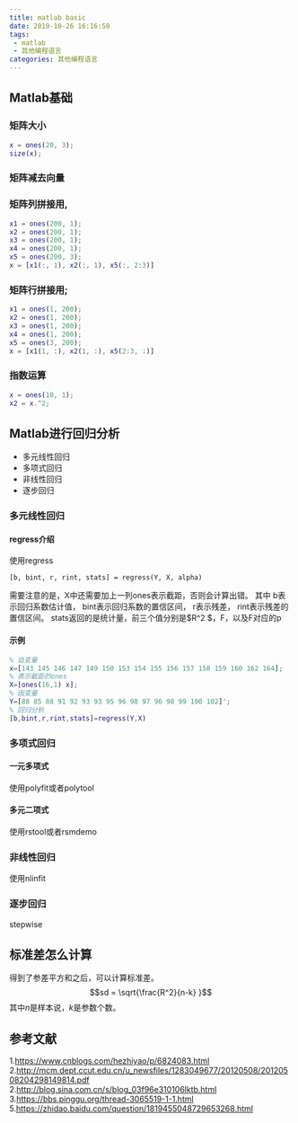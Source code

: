 ```yaml
---
title: matlab basic
date: 2019-10-26 16:16:58
tags:
 - matlab
 - 其他编程语言
categories: 其他编程语言
---
```


## Matlab基础

### 矩阵大小
``` matlab
x = ones(20, 3);
size(x);
```

### 矩阵减去向量

### 矩阵列拼接用,
``` matlab
x1 = ones(200, 1);
x2 = ones(200, 1);
x3 = ones(200, 1);
x4 = ones(200, 1);
x5 = ones(200, 3);
x = [x1(:, 1), x2(:, 1), x5(:, 2:3)]
```

### 矩阵行拼接用;
``` matlab
x1 = ones(1, 200);
x2 = ones(1, 200);
x3 = ones(1, 200);
x4 = ones(1, 200);
x5 = ones(3, 200);
x = [x1(1, :), x2(1, :), x5(2:3, :)]
```


### 指数运算
``` matlab
x = ones(10, 1);
x2 = x.^2;
```

## Matlab进行回归分析
- 多元线性回归
- 多项式回归
- 非线性回归
- 逐步回归

### 多元线性回归
#### regress介绍
使用regress
```
[b, bint, r, rint, stats] = regress(Y, X, alpha)
```
需要注意的是，X中还需要加上一列ones表示截距，否则会计算出错。
其中
b表示回归系数估计值，
bint表示回归系数的置信区间，
r表示残差，
rint表示残差的置信区间。
stats返回的是统计量，前三个值分别是$R^2 $，F，以及F对应的p

#### 示例
``` matlab
% 自变量
x=[143 145 146 147 149 150 153 154 155 156 157 158 159 160 162 164];
% 表示截距的ones
X=[ones(16,1) x];
% 因变量
Y=[88 85 88 91 92 93 93 95 96 98 97 96 98 99 100 102]';
% 回归分析
[b,bint,r,rint,stats]=regress(Y,X)
```

### 多项式回归
#### 一元多项式
使用polyfit或者polytool

#### 多元二项式
使用rstool或者rsmdemo

### 非线性回归
使用nlinfit

### 逐步回归
stepwise

## 标准差怎么计算
得到了参差平方和之后，可以计算标准差。
$$sd = \sqrt{\frac{R^2}{n-k} }$$
其中$n$是样本说，$k$是参数个数。

## 参考文献
1.https://www.cnblogs.com/hezhiyao/p/6824083.html
2.http://mcm.dept.ccut.edu.cn/u_newsfiles/1283049677/20120508/20120508204298149814.pdf
2.http://blog.sina.com.cn/s/blog_03f96e310106lktb.html
3.https://bbs.pinggu.org/thread-3065519-1-1.html
5.https://zhidao.baidu.com/question/1819455048729653268.html
